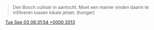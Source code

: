> Den Bosch culinair in aantocht\. Moet een manier vinden daarin te infiltreren tussen lokale jetset\. \(honger\)

<img src="../../media/tweet.ico" width="12" /> [Tue Sep 03 06:31:54 +0000 2013](https://twitter.com/DromerDenker/status/374781780953690112)
